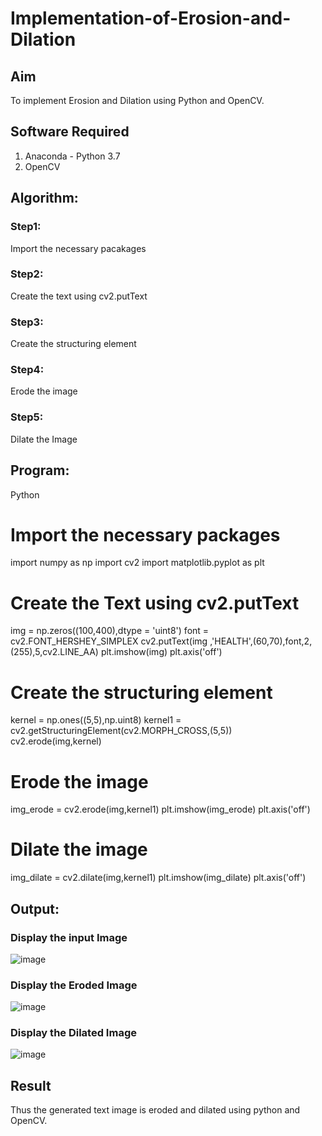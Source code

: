 # Implementation-of-Erosion-and-Dilation
## Aim
To implement Erosion and Dilation using Python and OpenCV.
## Software Required
1. Anaconda - Python 3.7
2. OpenCV
## Algorithm:
### Step1:
Import the necessary pacakages


### Step2:
Create the text using cv2.putText

### Step3:
Create the structuring element

### Step4:
Erode the image

### Step5:
Dilate the Image

 
## Program:

 Python
# Import the necessary packages

import numpy as np
import cv2
import matplotlib.pyplot as plt


# Create the Text using cv2.putText
img = np.zeros((100,400),dtype = 'uint8')
font = cv2.FONT_HERSHEY_SIMPLEX
cv2.putText(img ,'HEALTH',(60,70),font,2,(255),5,cv2.LINE_AA)
plt.imshow(img)
plt.axis('off')


# Create the structuring element

kernel = np.ones((5,5),np.uint8)
kernel1 = cv2.getStructuringElement(cv2.MORPH_CROSS,(5,5))
cv2.erode(img,kernel)


# Erode the image
img_erode = cv2.erode(img,kernel1)
plt.imshow(img_erode)
plt.axis('off')




# Dilate the image

img_dilate = cv2.dilate(img,kernel1)
plt.imshow(img_dilate)
plt.axis('off')







## Output:

### Display the input Image
![image](https://github.com/Subhikshaa13/erosion--dilation/assets/118787344/a4d044ee-69bb-4d30-b56a-d22104654891)


### Display the Eroded Image
![image](https://github.com/Subhikshaa13/erosion--dilation/assets/118787344/10f30551-cbe1-4963-9a8d-04c2f5ce8ab7)


### Display the Dilated Image
![image](https://github.com/Subhikshaa13/erosion--dilation/assets/118787344/cb437ddf-d963-4321-90e9-31d2e2eae73d)


## Result
Thus the generated text image is eroded and dilated using python and OpenCV.

